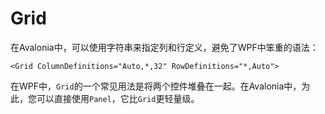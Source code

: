 # Grid

在Avalonia中，可以使用字符串来指定列和行定义，避免了WPF中笨重的语法：

```markup
<Grid ColumnDefinitions="Auto,*,32" RowDefinitions="*,Auto">
```

在WPF中，`Grid`的一个常见用法是将两个控件堆叠在一起。在Avalonia中，为此，您可以直接使用`Panel`，它比`Grid`更轻量级。

